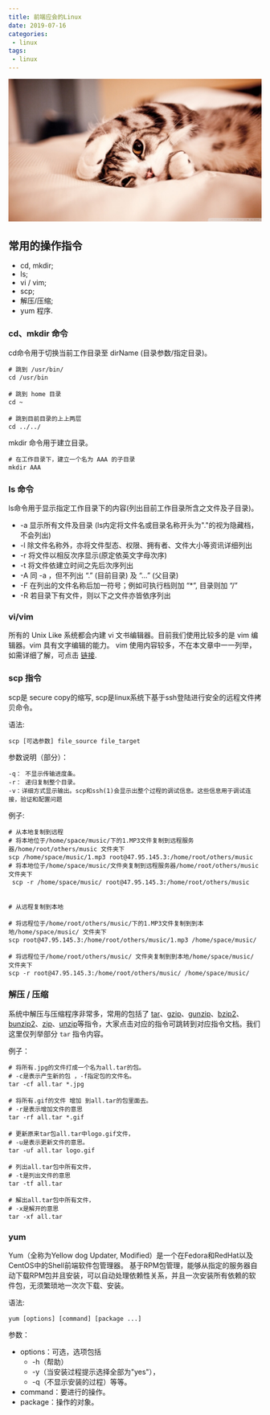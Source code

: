 ```yaml
---
title: 前端应会的Linux
date: 2019-07-16
categories:
 - linux
tags:
 - linux
---
```


![cat](../../.vuepress/public/cat-03.png)

## 常用的操作指令

* cd, mkdir;
* ls;
* vi / vim;
* scp;
* 解压/压缩;
* yum 程序.

### cd、mkdir 命令

cd命令用于切换当前工作目录至 dirName (目录参数/指定目录)。

```shell
# 跳到 /usr/bin/
cd /usr/bin

# 跳到 home 目录
cd ~

# 跳到目前目录的上上两层
cd ../../
```

mkdir 命令用于建立目录。

```shell
# 在工作目录下，建立一个名为 AAA 的子目录
mkdir AAA
```

### ls 命令

ls命令用于显示指定工作目录下的内容(列出目前工作目录所含之文件及子目录)。

* -a 显示所有文件及目录 (ls内定将文件名或目录名称开头为"."的视为隐藏档，不会列出)
* -l 除文件名称外，亦将文件型态、权限、拥有者、文件大小等资讯详细列出
* -r 将文件以相反次序显示(原定依英文字母次序)
* -t 将文件依建立时间之先后次序列出
* -A 同 -a ，但不列出 “.” (目前目录) 及 “…” (父目录)
* -F 在列出的文件名称后加一符号；例如可执行档则加 “*”, 目录则加 “/”
* -R 若目录下有文件，则以下之文件亦皆依序列出

### vi/vim

所有的 Unix Like 系统都会内建 vi 文书编辑器。目前我们使用比较多的是 vim 编辑器。vim 具有文字编辑的能力。
vim 使用内容较多，不在本文章中一一列举，如需详细了解，可点击 [链接](https://www.runoob.com/linux/linux-vim.html).

### scp 指令

scp是 secure copy的缩写, scp是linux系统下基于ssh登陆进行安全的远程文件拷贝命令。

语法:

```shell
scp [可选参数] file_source file_target
```

参数说明（部分）：

```shell
-q： 不显示传输进度条。
-r： 递归复制整个目录。
-v：详细方式显示输出。scp和ssh(1)会显示出整个过程的调试信息。这些信息用于调试连接，验证和配置问题
```

例子:

```shell
# 从本地复制到远程
# 将本地位于/home/space/music/下的1.MP3文件复制到远程服务器/home/root/others/music 文件夹下
scp /home/space/music/1.mp3 root@47.95.145.3:/home/root/others/music
# 将本地位于/home/space/music/文件夹复制到远程服务器/home/root/others/music 文件夹下
 scp -r /home/space/music/ root@47.95.145.3:/home/root/others/music


# 从远程复制到本地

# 将远程位于/home/root/others/music/下的1.MP3文件复制到到本地/home/space/music/ 文件夹下
scp root@47.95.145.3:/home/root/others/music/1.mp3 /home/space/music/

# 将远程位于/home/root/others/music/ 文件夹复制到到本地/home/space/music/ 文件夹下
scp -r root@47.95.145.3:/home/root/others/music/ /home/space/music/
```

### 解压 / 压缩

系统中解压与压缩程序非常多，常用的包括了 [tar](https://www.runoob.com/linux/linux-comm-tar.html)、[gzip](https://www.runoob.com/linux/linux-comm-gzip.html)、[gunzip](https://www.runoob.com/linux/linux-comm-gunzip.html)、[bzip2](https://www.runoob.com/linux/linux-comm-bzip2.html)、[bunzip2](https://www.runoob.com/linux/linux-comm-bunzip2.html)、[zip](https://www.runoob.com/linux/linux-comm-zip.html)、[unzip](https://www.runoob.com/linux/linux-comm-unzip.html)等指令，大家点击对应的指令可跳转到对应指令文档。我们这里仅列举部分 `tar` 指令内容。

例子：

```shell
# 将所有.jpg的文件打成一个名为all.tar的包。
# -c是表示产生新的包 ，-f指定包的文件名。
tar -cf all.tar *.jpg

# 将所有.gif的文件 增加 到all.tar的包里面去。
# -r是表示增加文件的意思
tar -rf all.tar *.gif

# 更新原来tar包all.tar中logo.gif文件，
# -u是表示更新文件的意思。
tar -uf all.tar logo.gif

# 列出all.tar包中所有文件，
# -t是列出文件的意思
tar -tf all.tar

# 解出all.tar包中所有文件，
# -x是解开的意思
tar -xf all.tar
```

### yum

Yum（全称为Yellow dog Updater, Modified）是一个在Fedora和RedHat以及CentOS中的Shell前端软件包管理器。 基于RPM包管理，能够从指定的服务器自动下载RPM包并且安装，可以自动处理依赖性关系，并且一次安装所有依赖的软件包，无须繁琐地一次次下载、安装。

语法:

```shell
yum [options] [command] [package ...]
```

参数：

* options：可选，选项包括
  * -h（帮助）
  * -y（当安装过程提示选择全部为"yes"），
  * -q（不显示安装的过程）等等。
* command：要进行的操作。
* package：操作的对象。
